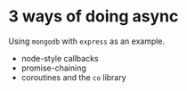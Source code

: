 # 3 ways of doing async

Using `mongodb` with `express` as an example.

- node-style callbacks
- promise-chaining
- coroutines and the `co` library
